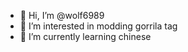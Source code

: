 - 👋 Hi, I’m @wolf6989
- 👀 I’m interested in modding gorrila tag
- 🌱 I’m currently learning chinese
  

<!---
wolf6989/wolf6989 is a ✨ special ✨ repository because its `README.md` (this file) appears on your GitHub profile.
You can click the Preview link to take a look at your changes.
--->
